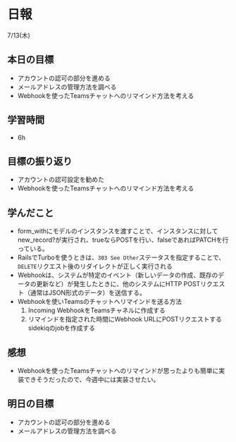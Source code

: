 # 日報

7/13(木)

## 本日の目標

- アカウントの認可の部分を進める
- メールアドレスの管理方法を調べる
- Webhookを使ったTeamsチャットへのリマインド方法を考える

## 学習時間

- 6h

## 目標の振り返り

- アカウントの認可設定を勧めた
- Webhookを使ったTeamsチャットへのリマインド方法を考える

## 学んだこと

- form_withにモデルのインスタンスを渡すことで、インスタンスに対してnew_record?が実行され、trueならPOSTを行い、falseであればPATCHを行っている。
- RailsでTurboを使うときは、`303 See Other`ステータスを指定することで、`DELETE`リクエスト後のリダイレクトが正しく実行される
- Webhookは、システムが特定のイベント（新しいデータの作成、既存のデータの更新など）が発生したときに、他のシステムにHTTP POSTリクエスト（通常はJSON形式のデータ）を送信する。
- Webhookを使いTeamsのチャットへリマインドを送る方法
    1. Incoming WebhookをTeamsチャネルに作成する
    2. リマインドを指定された時間にWebhook URLにPOSTリクエストするsidekiqのjobを作成する

## 感想

- Webhookを使ったTeamsチャットへのリマインドが思ったよりも簡単に実装できそうだったので、今週中には実装させたい。

## 明日の目標

- アカウントの認可の部分を進める
- メールアドレスの管理方法を調べる
